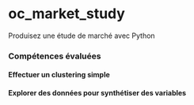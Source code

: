 # oc_market_study
Produisez une étude de marché avec Python

### Compétences évaluées
#### Effectuer un clustering simple
#### Explorer des données pour synthétiser des variables
